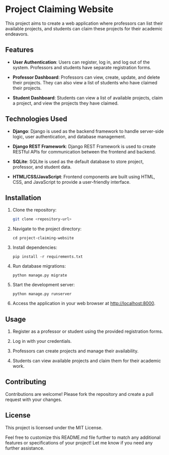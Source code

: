﻿
# Project Claiming Website

This project aims to create a web application where professors can list their available projects, and students can claim these projects for their academic endeavors.

## Features

- **User Authentication**: Users can register, log in, and log out of the system. Professors and students have separate registration forms.

- **Professor Dashboard**: Professors can view, create, update, and delete their projects. They can also view a list of students who have claimed their projects.

- **Student Dashboard**: Students can view a list of available projects, claim a project, and view the projects they have claimed.

## Technologies Used

- **Django**: Django is used as the backend framework to handle server-side logic, user authentication, and database management.

- **Django REST Framework**: Django REST Framework is used to create RESTful APIs for communication between the frontend and backend.

- **SQLite**: SQLite is used as the default database to store project, professor, and student data.

- **HTML/CSS/JavaScript**: Frontend components are built using HTML, CSS, and JavaScript to provide a user-friendly interface.

## Installation

1. Clone the repository:
   ```bash
   git clone <repository-url>
2.  Navigate to the project directory:
    

    
    `cd project-claiming-website` 
    
3.  Install dependencies:
    
    
    `pip install -r requirements.txt` 
    
4.  Run database migrations:
    
    
    `python manage.py migrate` 
    
5.  Start the development server:
    
    
    `python manage.py runserver` 
    
6.  Access the application in your web browser at [http://localhost:8000](http://localhost:8000/).
    

## Usage

1.  Register as a professor or student using the provided registration forms.
    
2.  Log in with your credentials.
    
3.  Professors can create projects and manage their availability.
    
4.  Students can view available projects and claim them for their academic work.
    

## Contributing

Contributions are welcome! Please fork the repository and create a pull request with your changes.

## License

This project is licensed under the MIT License.

Feel free to customize this README.md file further to match any additional features or specifications of your project! Let me know if you need any further assistance.

